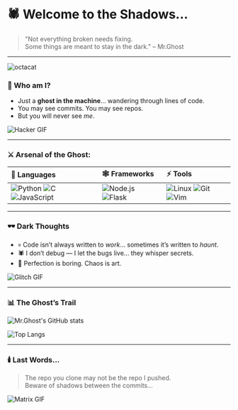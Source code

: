 # 🕷️ Welcome to the Shadows...

> "Not everything broken needs fixing.  
> Some things are meant to stay in the dark." – Mr.Ghost

---
![octacat](https://octodex.github.com/images/grim-repo.jpg)



### 👤 Who am I?
- Just a **ghost in the machine**... wandering through lines of code.  
- You may see commits. You may see repos.  
- But you will never see *me*.  

![Hacker GIF](https://media.giphy.com/media/v1.Y2lkPWVjZjA1ZTQ3aXA3YjBrYWJuYmR3djY4ZmYwN24ydndsdHJjdG1sc2dnNXhlYmJidSZlcD12MV9naWZzX3JlbGF0ZWQmY3Q9Zw/gbSk5dMWmDfqg/giphy.gif)

---

### ⚔️ Arsenal of the Ghost:
| 🧩 Languages | 🕸️ Frameworks | ⚡ Tools |
|:-------------|:--------------|:---------|
| ![Python](https://img.shields.io/badge/Python-black?style=for-the-badge&logo=python&logoColor=white) ![C](https://img.shields.io/badge/C-black?style=for-the-badge&logo=c&logoColor=white) ![JavaScript](https://img.shields.io/badge/JavaScript-black?style=for-the-badge&logo=javascript&logoColor=white) | ![Node.js](https://img.shields.io/badge/Node.js-black?style=for-the-badge&logo=node.js&logoColor=white) ![Flask](https://img.shields.io/badge/Flask-black?style=for-the-badge&logo=flask&logoColor=white) | ![Linux](https://img.shields.io/badge/Linux-black?style=for-the-badge&logo=linux&logoColor=white) ![Git](https://img.shields.io/badge/Git-black?style=for-the-badge&logo=git&logoColor=white) ![Vim](https://img.shields.io/badge/Vim-black?style=for-the-badge&logo=vim&logoColor=white) |

---

### 🕶️ Dark Thoughts
- 💀 Code isn’t always written to *work*... sometimes it’s written to *haunt*.  
- 🕷️ I don’t debug — I let the bugs live... they whisper secrets.  
- 🔪 Perfection is boring. Chaos is art.  

![Glitch GIF](https://media.giphy.com/media/v1.Y2lkPWVjZjA1ZTQ3ZDNpZDRnbzA5cDZ5emtpa2locWVzcTZsbzExZ3owMnhseHB2dzV3aSZlcD12MV9naWZzX3NlYXJjaCZjdD1n/3ohc12wLhFdtdlCJxe/giphy.gif)

---

### 📊 The Ghost’s Trail
![Mr.Ghost's GitHub stats](https://github-readme-stats.vercel.app/api?username=MrGhost&show_icons=true&theme=dark&hide_border=true&bg_color=000000&title_color=FF0000&icon_color=FF0000)

![Top Langs](https://github-readme-stats.vercel.app/api/top-langs/?username=MrGhost&layout=compact&theme=dark&hide_border=true&bg_color=000000&title_color=FF0000&icon_color=FF0000)

---

### 🕯️ Last Words...
> The repo you clone may not be the repo I pushed.  
> Beware of shadows between the commits...

![Matrix GIF](https://media4.giphy.com/media/v1.Y2lkPTc5MGI3NjExdDVnbzAxcG5qcnBpYTkwNXo2MGE4dXV4dGdneHd4bXQzZG0zZTVyZiZlcD12MV9pbnRlcm5hbF9naWZfYnlfaWQmY3Q9Zw/PSBsUwcZmQ9UI/giphy.gif)
